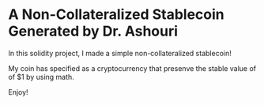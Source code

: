 # A Non-Collateralized Stablecoin Generated by Dr. Ashouri
In this solidity project, I made a simple non-collateralized stablecoin!

My coin has specified as a cryptocurrency that presenve the stable value of of $1 by using math.

Enjoy!
